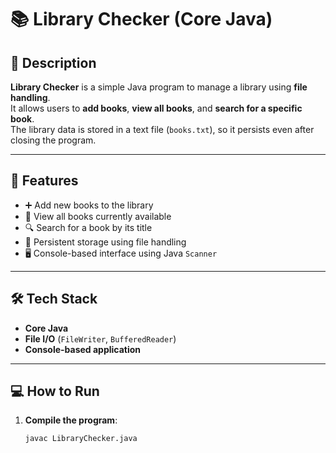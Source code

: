 # 📚 Library Checker (Core Java)

## 📝 Description
**Library Checker** is a simple Java program to manage a library using **file handling**.  
It allows users to **add books**, **view all books**, and **search for a specific book**.  
The library data is stored in a text file (`books.txt`), so it persists even after closing the program.

---

## 🚀 Features
- ➕ Add new books to the library  
- 📖 View all books currently available  
- 🔍 Search for a book by its title  
- 💾 Persistent storage using file handling  
- 🖥️ Console-based interface using Java `Scanner`  

---

## 🛠️ Tech Stack
- **Core Java**  
- **File I/O** (`FileWriter`, `BufferedReader`)  
- **Console-based application**  

---

## 💻 How to Run
1. **Compile the program**:  
   ```bash
   javac LibraryChecker.java
